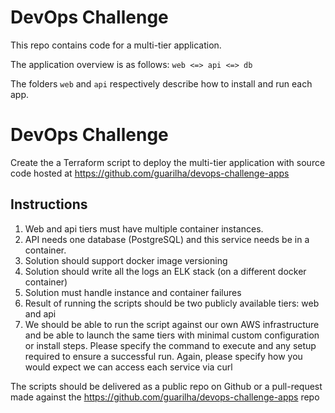 # DevOps Challenge

This repo contains code for a multi-tier application.

The application overview is as follows: `web <=> api <=> db`

The folders `web` and `api` respectively describe how to install and run each app.

# DevOps Challenge

Create the a Terraform script to deploy the multi-tier application with source code hosted at https://github.com/guarilha/devops-challenge-apps

## Instructions

1. Web and api tiers must have multiple container instances.
2. API needs one database (PostgreSQL) and this service needs be in a container.
3. Solution should support docker image versioning
4. Solution should write all the logs an ELK stack (on a different docker container)
5. Solution must handle instance and container failures
6. Result of running the scripts should be two publicly available tiers: web and api
7. We should be able to run the script against our own AWS infrastructure and be able to launch the same tiers with minimal custom configuration or install steps. Please specify the command to execute and any setup required to ensure a successful run. Again, please specify how you would expect we can access each service via curl

The scripts should be delivered as a public repo on Github or a pull-request made against the <https://github.com/guarilha/devops-challenge-apps> repo

